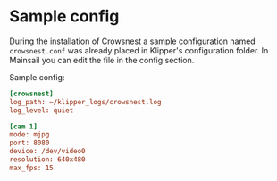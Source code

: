 # Sample config

During the installation of Crowsnest a sample configuration named `crowsnest.conf` was already placed in Klipper's configuration folder. In Mainsail you can edit the file in the config section.

Sample config:

```ini
[crowsnest]
log_path: ~/klipper_logs/crowsnest.log
log_level: quiet

[cam 1]
mode: mjpg
port: 8080
device: /dev/video0
resolution: 640x480
max_fps: 15
```
